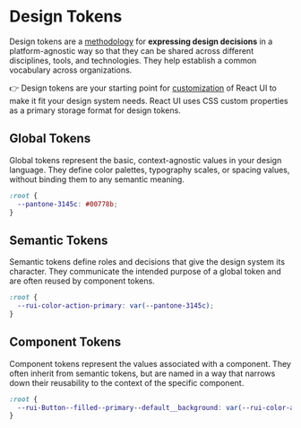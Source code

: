# Design Tokens

Design tokens are a [methodology] for **expressing design decisions** in a
platform-agnostic way so that they can be shared across different disciplines,
tools, and technologies. They help establish a common vocabulary across
organizations.

👉 Design tokens are your starting point for
[customization](/docs/customize/theming/overview) of React UI to make it fit your
design system needs. React UI uses CSS custom properties as a primary storage
format for design tokens.

## Global Tokens

Global tokens represent the basic, context-agnostic values in your design
language. They define color palettes, typography scales, or spacing values,
without binding them to any semantic meaning.

```css
:root {
  --pantone-3145c: #00778b;
}
```

## Semantic Tokens

Semantic tokens define roles and decisions that give the design system its
character. They communicate the intended purpose of a global token and are often
reused by component tokens.

```css
:root {
  --rui-color-action-primary: var(--pantone-3145c);
}
```

## Component Tokens

Component tokens represent the values associated with a component. They often
inherit from semantic tokens, but are named in a way that narrows down their
reusability to the context of the specific component.

```css
:root {
  --rui-Button--filled--primary--default__background: var(--rui-color-action-primary);
}
```

[methodology]: https://uxdesign.cc/design-tokens-for-dummies-8acebf010d71
